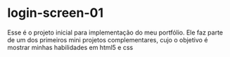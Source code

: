 # login-screen-01
Esse é o projeto inicial para implementação do meu portfólio. Ele faz parte de um dos primeiros mini projetos complementares, cujo o objetivo é mostrar minhas habilidades em html5 e css
